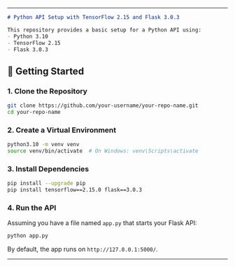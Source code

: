 

---

```markdown
# Python API Setup with TensorFlow 2.15 and Flask 3.0.3

This repository provides a basic setup for a Python API using:
- Python 3.10
- TensorFlow 2.15
- Flask 3.0.3
```

## 🚀 Getting Started

### 1. Clone the Repository

```bash
git clone https://github.com/your-username/your-repo-name.git
cd your-repo-name
```

### 2. Create a Virtual Environment

```bash
python3.10 -m venv venv
source venv/bin/activate  # On Windows: venv\Scripts\activate
```

### 3. Install Dependencies

```bash
pip install --upgrade pip
pip install tensorflow==2.15.0 flask==3.0.3
```

### 4. Run the API

Assuming you have a file named `app.py` that starts your Flask API:

```bash
python app.py
```

By default, the app runs on `http://127.0.0.1:5000/`.

---
